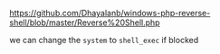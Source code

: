 https://github.com/Dhayalanb/windows-php-reverse-shell/blob/master/Reverse%20Shell.php


we can change the `system` to `shell_exec` if blocked